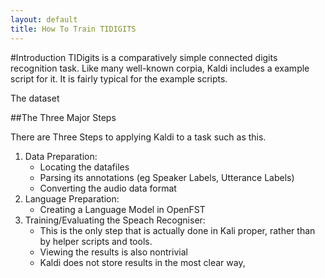 ```yaml
---
layout: default
title: How To Train TIDIGITS
---
```


#Introduction
TIDigits is a comparatively simple connected digits recognition task.
Like many well-known corpia, Kaldi includes a example script for it.
It is fairly typical for the example scripts.

The dataset 


##The Three Major Steps

There are Three Steps to applying Kaldi to a task such as this.

1. Data Preparation:
     * Locating the datafiles
     * Parsing its annotations (eg Speaker Labels, Utterance Labels)
     * Converting the audio data format
2. Language Preparation:
     * Creating a Language Model in OpenFST
3. Training/Evaluating the Speach Recogniser:
     * This is the only step that is actually done in Kali proper, rather than by helper scripts and tools.
     * Viewing the results is also nontrivial
     * Kaldi does not store results in the most clear way,

